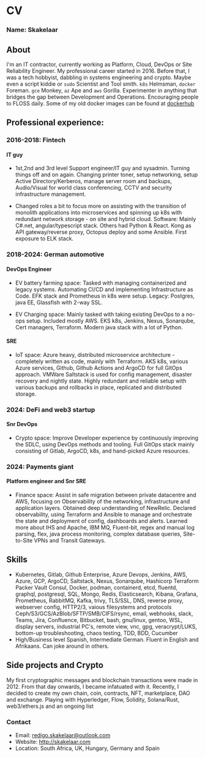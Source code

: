 # CV 

### Name: Skakelaar

## About

I'm an IT contractor, currently working as Platform, Cloud, DevOps or Site Reliability Engineer.
My professional career started in 2016. Before that, I was a tech hobbyist, dabbling in systems engineering and crypto.
Maybe even a script kiddie or `sudo` Scientist and Tool smith. `k8s` Helmsman, `docker` Foreman. `gce` Monkey, `az` Ape and `aws` Gorilla.
Experimenter in anything that bridges the gap between Development and Operations. Encouraging people to FLOSS daily.
Some of my old docker images can be found at [dockerhub](https://hub.docker.com/u/skakelaar)

## Professional experience:

### 2016-2018: Fintech

#### IT guy

- 1st,2nd and 3rd level Support engineer/IT guy and sysadmin.
Turning things off and on again. Changing printer toner, setup networking, setup Active Directory/Kerberos, manage server room and backups, Audio/Visual for world class conferencing, CCTV and security infrastructure management.

- Changed roles a bit to focus more on assisting with the transition of monolith applications into microservices and spinning up k8s with redundant network storage - on site and hybrid cloud. Software: Mainly C#.net, angular/typescript stack. Others had Python & React. Kong as API gateway/reverse proxy, Octopus deploy and some Ansible. First exposure to ELK stack.

### 2018-2024: German automotive

#### DevOps Engineer

- EV battery farming space:
Tasked with managing containerized and legacy systems. Automating CI/CD and implementing Infrastructure as Code.
EFK stack and Prometheus in k8s were setup. Legacy: Postgres, java EE, Glassfish with 2-way SSL.

- EV Charging space:
Mainly tasked with taking existing DevOps to a no-ops setup.
Included mostly AWS. EKS k8s, Jenkins, Nexus, Sonarqube, Cert managers, Terraform. Modern java stack with a lot of Python.

#### SRE

- IoT space:
Azure heavy, distributed microservice architecture - completely written as code, mainly with Terraform.
AKS k8s, various Azure services, Github, Github Actions and ArgoCD for full GitOps approach. VMWare Saltstack is used for config management, disaster recovery and nightly state.
Highly redundant and reliable setup with various backups and rollbacks in place, replicated and distributed storage.

### 2024: DeFi and web3 startup

#### Snr DevOps

- Crypto space:
Improve Developer experience by continuously improving the SDLC, using DevOps methods and tooling. Full GitOps stack mainly consisting of Gitlab, ArgoCD, k8s, and hand-picked Azure resources.

### 2024: Payments giant

#### Platform engineer and Snr SRE

- Finance space:
Assist in safe migration between private datacentre and AWS, focusing on Observability of the networking, infrastructure and application layers. Obtained deep understanding of NewRelic. Declared observability, using Terraform and Ansible to manage and orchestrate the state and deployment of config, dashboards and alerts. Learned more about IHS and Apache, IBM MQ, Fluent-bit, regex and manual log parsing, flex, java process monitoring, complex database queries, Site-to-Site VPNs and Transit Gateways.

## Skills
- Kubernetes, Gitlab, Github Enterprise, Azure Devops, Jenkins, AWS, Azure, GCP, ArgoCD, Saltstack, Nexus, Sonarqube, Hashicorp Terraform Packer Vault Consul, Docker, podman, containerd, etcd, fluentd, graphql, postgresql, SQL, Mongo, Redis, Elasticsearch, Kibana, Grafana, Prometheus, RabbitMQ, Kafka, trivy, TLS/SSL, DNS, reverse proxy, webserver config, HTTP2/3, vaious filesystems and protocols Ceph/S3/GCS/AzBlob/SFTP/SMB/CIFS/rsync, email, webhooks, slack, Teams, Jira, Confluence, Bitbucket, bash, gnu/linux, gentoo, WSL, display servers, industrial PC's, remote view, vnc, gpg, veracrypt/LUKS, bottom-up troubleshooting, chaos testing, TDD, BDD, Cucumber
- High/Business level Spanish, Intermediate German. Fluent in English and Afrikaans. Can joke around in others.

## Side projects and Crypto

My first cryptographic messages and blockchain transactions were made in 2012.
From that day onwards, I became infatuated with it.
Recently, I decided to create my own chain, coin, contracts, NFT, marketplace, DAO and exchange.
Playing with Hyperledger, Flow, Solidity, Solana/Rust, web3/ethers.js and an ongoing list

### Contact

- Email: redigo.skakelaar@outlook.com
- Website: http://skakelaar.com
- Location: South Africa, UK, Hungary, Germany and Spain
